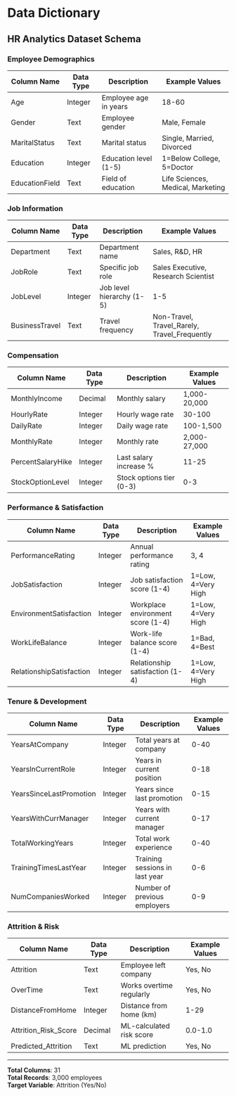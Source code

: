 # Data Dictionary

## HR Analytics Dataset Schema

### Employee Demographics

| Column Name | Data Type | Description | Example Values |
|------------|-----------|-------------|----------------|
| Age | Integer | Employee age in years | 18-60 |
| Gender | Text | Employee gender | Male, Female |
| MaritalStatus | Text | Marital status | Single, Married, Divorced |
| Education | Integer | Education level (1-5) | 1=Below College, 5=Doctor |
| EducationField | Text | Field of education | Life Sciences, Medical, Marketing |

### Job Information

| Column Name | Data Type | Description | Example Values |
|------------|-----------|-------------|----------------|
| Department | Text | Department name | Sales, R&D, HR |
| JobRole | Text | Specific job role | Sales Executive, Research Scientist |
| JobLevel | Integer | Job level hierarchy (1-5) | 1-5 |
| BusinessTravel | Text | Travel frequency | Non-Travel, Travel_Rarely, Travel_Frequently |

### Compensation

| Column Name | Data Type | Description | Example Values |
|------------|-----------|-------------|----------------|
| MonthlyIncome | Decimal | Monthly salary | 1,000-20,000 |
| HourlyRate | Integer | Hourly wage rate | 30-100 |
| DailyRate | Integer | Daily wage rate | 100-1,500 |
| MonthlyRate | Integer | Monthly rate | 2,000-27,000 |
| PercentSalaryHike | Integer | Last salary increase % | 11-25 |
| StockOptionLevel | Integer | Stock options tier (0-3) | 0-3 |

### Performance & Satisfaction

| Column Name | Data Type | Description | Example Values |
|------------|-----------|-------------|----------------|
| PerformanceRating | Integer | Annual performance rating | 3, 4 |
| JobSatisfaction | Integer | Job satisfaction score (1-4) | 1=Low, 4=Very High |
| EnvironmentSatisfaction | Integer | Workplace environment score (1-4) | 1=Low, 4=Very High |
| WorkLifeBalance | Integer | Work-life balance score (1-4) | 1=Bad, 4=Best |
| RelationshipSatisfaction | Integer | Relationship satisfaction (1-4) | 1=Low, 4=Very High |

### Tenure & Development

| Column Name | Data Type | Description | Example Values |
|------------|-----------|-------------|----------------|
| YearsAtCompany | Integer | Total years at company | 0-40 |
| YearsInCurrentRole | Integer | Years in current position | 0-18 |
| YearsSinceLastPromotion | Integer | Years since last promotion | 0-15 |
| YearsWithCurrManager | Integer | Years with current manager | 0-17 |
| TotalWorkingYears | Integer | Total work experience | 0-40 |
| TrainingTimesLastYear | Integer | Training sessions in last year | 0-6 |
| NumCompaniesWorked | Integer | Number of previous employers | 0-9 |

### Attrition & Risk

| Column Name | Data Type | Description | Example Values |
|------------|-----------|-------------|----------------|
| Attrition | Text | Employee left company | Yes, No |
| OverTime | Text | Works overtime regularly | Yes, No |
| DistanceFromHome | Integer | Distance from home (km) | 1-29 |
| Attrition_Risk_Score | Decimal | ML-calculated risk score | 0.0-1.0 |
| Predicted_Attrition | Text | ML prediction | Yes, No |

---

**Total Columns**: 31  
**Total Records**: 3,000 employees  
**Target Variable**: Attrition (Yes/No)
